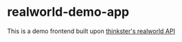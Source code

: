 # realworld-demo-app
This is a demo frontend built upon [thinkster's realworld API](https://github.com/gothinkster/realworld)
